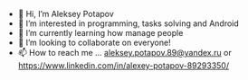 - 👋 Hi, I’m Aleksey Potapov
- 👀 I’m interested in programming, tasks solving and Android
- 🌱 I’m currently learning how manage people
- 💞️ I’m looking to collaborate on everyone!
- 📫 How to reach me ... aleksey.potapov.89@yandex.ru or https://www.linkedin.com/in/alexey-potapov-89293350/

<!---
taptappub/taptappub is a ✨ special ✨ repository because its `README.md` (this file) appears on your GitHub profile.
You can click the Preview link to take a look at your changes.
--->
